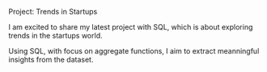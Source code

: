 Project: Trends in Startups 

I am excited to share my latest project with SQL, which is about 
exploring trends in the startups world. 

Using SQL, with focus on aggregate functions, I aim to extract meanningful 
insights from the dataset. 
